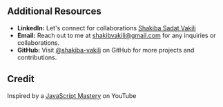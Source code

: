 ## Additional Resources

- **LinkedIn:** Let's connect for collaborations [Shakiba Sadat Vakili](https://www.linkedin.com/in/shakiba-vakili/) 
- **Email:** Reach out to me at [shakibvakili@gmail.com](mailto:shakibvakili@gmail.com) for any inquiries or collaborations.
- **GitHub:** Visit [@shakiba-vakili](https://github.com/shakiba-vakili) on GitHub for more projects and contributions.

## Credit

Inspired by a [JavaScript Mastery](https://youtu.be/pUNSHPyVryU?si=H2a-HkRYBODldVA-) on YouTube 